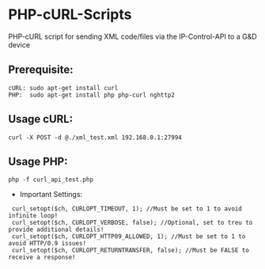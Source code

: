# PHP-cURL-Scripts
PHP-cURL script for sending XML code/files via the IP-Control-API to a G&D device 

## Prerequisite:
```
cURL: sudo apt-get install curl 
PHP:  sudo apt-get install php php-curl nghttp2 
```

## Usage cURL:
```
curl -X POST -d @./xml_test.xml 192.168.0.1:27994
```

## Usage PHP:
```
php -f curl_api_test.php
```

- Important Settings:
```
 curl_setopt($ch, CURLOPT_TIMEOUT, 1); //Must be set to 1 to avoid infinite loop!
 curl_setopt($ch, CURLOPT_VERBOSE, false); //Optional, set to treu to provide additional details!
 curl_setopt($ch, CURLOPT_HTTP09_ALLOWED, 1); //Must be set to 1 to avoid HTTP/0.9 issues!
 curl_setopt($ch, CURLOPT_RETURNTRANSFER, false); //Must be FALSE to receive a response!
 ```
